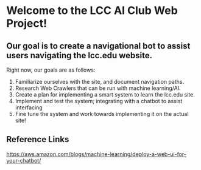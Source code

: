 # Welcome to the LCC AI Club Web Project!
## Our goal is to create a navigational bot to assist users navigating the lcc.edu website.

Right now, our goals are as follows:

1. Familiarize ourselves with the site, and document navigation paths.
2. Research Web Crawlers that can be run with machine learning/AI.
3. Create a plan for implementing a smart system to learn the lcc.edu site.
4. Implement and test the system; integrating with a chatbot to assist interfacing
5. Fine tune the system and work towards implementing it on the actual site!


## Reference Links

https://aws.amazon.com/blogs/machine-learning/deploy-a-web-ui-for-your-chatbot/
